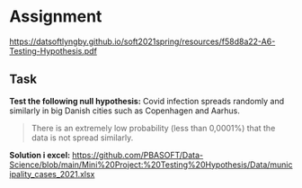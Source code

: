 # Assignment

https://datsoftlyngby.github.io/soft2021spring/resources/f58d8a22-A6-Testing-Hypothesis.pdf

## Task

**Test the following null hypothesis:** Covid infection spreads randomly and similarly in big
Danish cities such as Copenhagen and Aarhus.

> There is an extremely low probability (less than 0,0001%) that the data is not spread similarly.



**Solution i excel:** https://github.com/PBASOFT/Data-Science/blob/main/Mini%20Project:%20Testing%20Hypothesis/Data/municipality_cases_2021.xlsx

